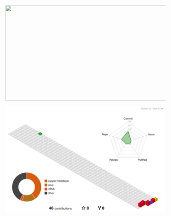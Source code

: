 <div align="center">
  <a href="https://github.com/devxb/gitanimals">
  <img
    src="https://render.gitanimals.org/farms/devyunie"
    width="1280"
    height="300"
  />
  </a>

  ![](./profile-3d-contrib/profile-gitblock.svg)
</div>
